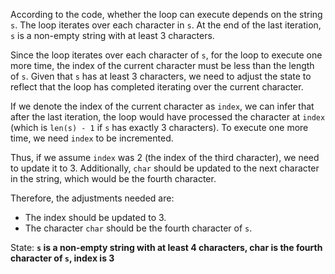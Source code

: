 According to the code, whether the loop can execute depends on the string `s`. The loop iterates over each character in `s`. At the end of the last iteration, `s` is a non-empty string with at least 3 characters. 

Since the loop iterates over each character of `s`, for the loop to execute one more time, the index of the current character must be less than the length of `s`. Given that `s` has at least 3 characters, we need to adjust the state to reflect that the loop has completed iterating over the current character.

If we denote the index of the current character as `index`, we can infer that after the last iteration, the loop would have processed the character at `index` (which is `len(s) - 1` if `s` has exactly 3 characters). To execute one more time, we need `index` to be incremented.

Thus, if we assume `index` was 2 (the index of the third character), we need to update it to 3. Additionally, `char` should be updated to the next character in the string, which would be the fourth character. 

Therefore, the adjustments needed are:
- The index should be updated to 3.
- The character `char` should be the fourth character of `s`.

State: **`s` is a non-empty string with at least 4 characters, char is the fourth character of `s`, index is 3**